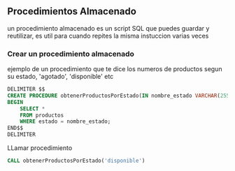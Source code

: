 ## Procedimientos Almacenado
un procedimiento almacenado es un script SQL que puedes guardar y reutilizar,
es util para cuando repites la misma instuccion varias veces

### Crear un procedimiento almacenado
ejemplo de un procedimiento que te dice los numeros de productos segun su estado, 'agotado', 'disponible' etc

```sql
DELIMITER $$
CREATE PROCEDURE obtenerProductosPorEstado(IN nombre_estado VARCHAR(255))
BEGIN
    SELECT * 
    FROM productos
    WHERE estado = nombre_estado;
END$$
DELIMITER
```
LLamar procedimiento
```sql
CALL obtenerProductosPorEstado('disponible')
```
